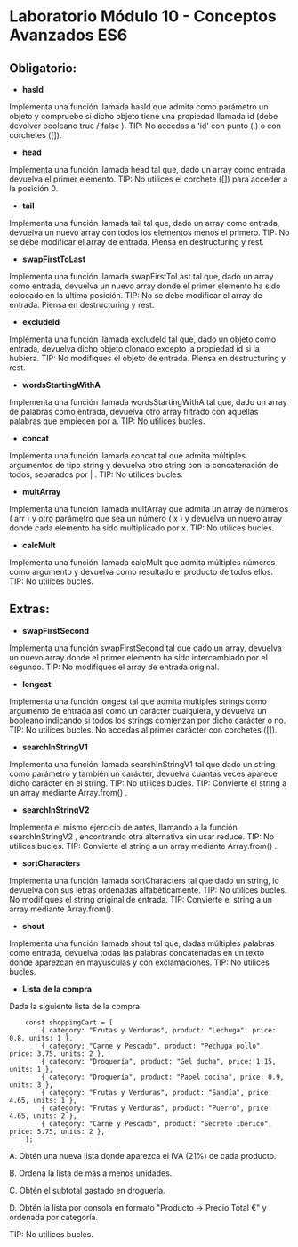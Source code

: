 # **Laboratorio Módulo 10 - Conceptos Avanzados ES6**

## **Obligatorio:**

- **hasId**

Implementa una función llamada hasId que admita como parámetro un objeto y compruebe si dicho objeto tiene una
propiedad llamada id (debe devolver booleano true / false ).
TIP: No accedas a 'id' con punto (.) o con corchetes ([]).

- **head**

Implementa una función llamada head tal que, dado un array como entrada, devuelva el primer elemento.
TIP: No utilices el corchete ([]) para acceder a la posición 0.

- **tail**

Implementa una función llamada tail tal que, dado un array como entrada, devuelva un nuevo array con todos los
elementos menos el primero.
TIP: No se debe modificar el array de entrada. Piensa en destructuring y rest.

- **swapFirstToLast**

Implementa una función llamada swapFirstToLast tal que, dado un array como entrada, devuelva un nuevo array donde el
primer elemento ha sido colocado en la última posición.
TIP: No se debe modificar el array de entrada. Piensa en destructuring y rest.

- **excludeId**

Implementa una función llamada excludeId tal que, dado un objeto como entrada, devuelva dicho objeto clonado excepto
la propiedad id si la hubiera.
TIP: No modifiques el objeto de entrada. Piensa en destructuring y rest.

- **wordsStartingWithA**

Implementa una función llamada wordsStartingWithA tal que, dado un array de palabras como entrada, devuelva otro array
filtrado con aquellas palabras que empiecen por a.
TIP: No utilices bucles.

- **concat**

Implementa una función llamada concat tal que admita múltiples argumentos de tipo string y devuelva otro string con la
concatenación de todos, separados por | .
TIP: No utilices bucles.

- **multArray**

Implementa una función llamada multArray que admita un array de números ( arr ) y otro parámetro que sea un número
( x ) y devuelva un nuevo array donde cada elemento ha sido multiplicado por x.
TIP: No utilices bucles.

- **calcMult**

Implementa una función llamada calcMult que admita múltiples números como argumento y devuelva como resultado el
producto de todos ellos.
TIP: No utilices bucles.

## **Extras:**

- **swapFirstSecond**

Implementa una función swapFirstSecond tal que dado un array, devuelva un nuevo array donde el primer elemento ha sido
intercambiado por el segundo.
TIP: No modifiques el array de entrada original.

- **longest**

Implementa una función longest tal que admita multiples strings como argumento de entrada así como un carácter
cualquiera, y devuelva un booleano indicando si todos los strings comienzan por dicho carácter o no.
TIP: No utilices bucles. No accedas al primer carácter con corchetes ([]).

- **searchInStringV1**

Implementa una función llamada searchInStringV1 tal que dado un string como parámetro y también un carácter, devuelva
cuantas veces aparece dicho carácter en el string.
TIP: No utilices bucles.
TIP: Convierte el string a un array mediante Array.from() .

- **searchInStringV2**

Implementa el mismo ejercicio de antes, llamando a la función searchInStringV2 , encontrando otra alternativa sin usar
reduce.
TIP: No utilices bucles.
TIP: Convierte el string a un array mediante Array.from() .

- **sortCharacters**

Implementa una función llamada sortCharacters tal que dado un string, lo devuelva con sus letras ordenadas
alfabéticamente.
TIP: No utilices bucles. No modifiques el string original de entrada.
TIP: Convierte el string a un array mediante Array.from().

- **shout**

Implementa una función llamada shout tal que, dadas múltiples palabras como entrada, devuelva todas las palabras
concatenadas en un texto donde aparezcan en mayúsculas y con exclamaciones.
TIP: No utilices bucles.

- **Lista de la compra**

Dada la siguiente lista de la compra:

        const shoppingCart = [
            { category: "Frutas y Verduras", product: "Lechuga", price: 0.8, units: 1 },
            { category: "Carne y Pescado", product: "Pechuga pollo", price: 3.75, units: 2 },
            { category: "Droguería", product: "Gel ducha", price: 1.15, units: 1 },
            { category: "Droguería", product: "Papel cocina", price: 0.9, units: 3 },
            { category: "Frutas y Verduras", product: "Sandía", price: 4.65, units: 1 },
            { category: "Frutas y Verduras", product: "Puerro", price: 4.65, units: 2 },
            { category: "Carne y Pescado", product: "Secreto ibérico", price: 5.75, units: 2 },
        ];

A. Obtén una nueva lista donde aparezca el IVA (21%) de cada producto.

B. Ordena la lista de más a menos unidades.

C. Obtén el subtotal gastado en droguería.

D. Obtén la lista por consola en formato "Producto -> Precio Total €" y ordenada por categoría.

TIP: No utilices bucles.
